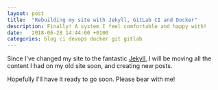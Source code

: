 ```yaml
---
layout: post
title:  "Rebuilding my site with Jekyll, GitLab CI and Docker"
description: Finally! A system I feel comfortable and happy with!
date:   2018-06-28 14:44:00 +0100
categories: blog ci devops docker git gitlab
---
```

Since I've changed my site to the fantastic [Jekyll](https://jekyllrb.com), I will be moving all the content I had on my old site soon, and creating new posts.

Hopefully I'll have it ready to go soon. Please bear with me!